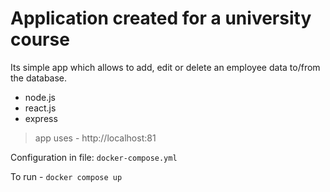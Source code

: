 # Application created for a university course

Its simple app which allows to add, edit or delete an employee data to/from the database. 

* node.js
* react.js
* express

> app uses - http://localhost:81


Configuration in file: `docker-compose.yml`

To run - `docker compose up`

